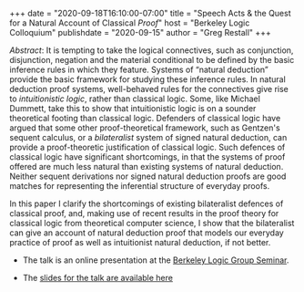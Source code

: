 +++
date = "2020-09-18T16:10:00-07:00"
title = "Speech Acts &amp; the Quest for a Natural Account of Classical <em>Proof</em>"
host = "Berkeley Logic Colloquium"
publishdate = "2020-09-15"
author = "Greg Restall"
+++

*Abstract*: It is tempting to take the logical connectives, such as conjunction, disjunction, negation and the material conditional to be defined by the basic inference rules in which they feature. Systems of “natural deduction” provide the basic framework for studying these inference rules. In natural deduction proof systems, well-behaved rules for the connectives give rise to _intuitionistic logic_, rather than classical logic. Some, like Michael Dummett, take this to show that intuitionistic logic is on a sounder theoretical footing than classical logic. Defenders of classical logic have argued that some other proof-theoretical framework, such as Gentzen's sequent calculus, or a _bilateralist_ system of signed natural deduction, can provide a proof-theoretic justification of classical logic. Such defences of classical logic have significant shortcomings, in that the systems of proof offered are much less natural than existing systems of natural deduction. Neither sequent derivations nor signed natural deduction proofs are good matches for representing the inferential structure of everyday proofs.

In this paper I clarify the shortcomings of existing bilateralist defences of classical proof, and, making use of recent results in the proof theory for classical logic from theoretical computer science, I show that the bilateralist can give an account of natural deduction proof that models our everyday practice of proof as well as intuitionist natural deduction, if not better. 

* The talk is an online presentation at the [Berkeley Logic Group Seminar](http://logic.berkeley.edu/events.html).

* The [slides for the talk are available here](/slides/speech-acts-for-classical-natural-deduction-berkeley.pdf)